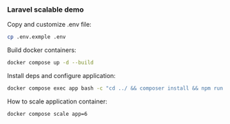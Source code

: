 ### Laravel scalable demo

Copy and customize .env file:

```bash
cp .env.exmple .env
```

Build docker containers:

```bash
docker compose up -d --build
```

Install deps and configure application:

```sh
docker compose exec app bash -c "cd ../ && composer install && npm run build && php artisan migrate"
```

How to scale application container:

```sh
docker compose scale app=6
```